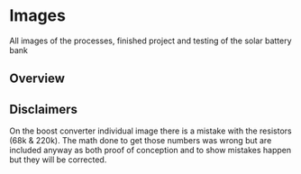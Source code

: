 # Images
All images of the processes, finished project and testing of the solar battery bank
## Overview

## Disclaimers
On the boost converter individual image there is a mistake with the resistors (68k & 220k). The math done to get those numbers was wrong but are included anyway as both proof of conception and to show mistakes happen but they will be corrected.